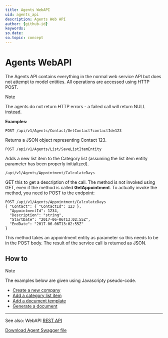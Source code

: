 ```yaml
---
title: Agents WebAPI
uid: agents_api
description: Agents Web API
author: {github-id}
keywords:
so.date:
so.topic: concept
---
```


# Agents WebAPI

The Agents API contains everything in the normal web service API but does not attempt to model entities. All operations are accessed using HTTP POST.

> [!NOTE]
> The agents do not return HTTP errors - a failed call will return NULL instead.

**Examples:**

```http
POST /api/v1/Agents/Contact/GetContact?contactId=123
```

Returns a JSON object representing Contact 123.

```http
POST /api/v1/Agents/List/SaveListItemEntity
```

Adds a new list item to the Category list (assuming the list item entity parameter has been properly initialized).

`/api/v1/Agents/Appointment/CalculateDays`

GET this to get a description of the call. The method is not invoked using GET, even if the method is called **GetAppointment**. To actually invoke the method, you need to POST to the endpoint:

```http
POST /api/v1/Agents/Appointment/CalculateDays
{ "Contact": { "ContactId": 123 },
  "AppointmentId": 1234,
  "Description": "string",
  "StartDate": "2017-06-06T13:02:55Z",
  "EndDate": "2017-06-06T13:02:55Z"
}
```

This method takes an appointment entity as parameter so this needs to be in the POST body. The result of the service call is returned as JSON.

## How to

> [!NOTE]
> The examples below are given using Javascripty pseudo-code.

* [Create a new company][2]
* [Add a category list item][3]
* [Add a document template][4]
* [Generate a document][5]

---

See also: WebAPI [REST API][1]

[Download Agent Swagger file][6]

<!-- Referenced links -->
[1]: ../rest/index.md
[2]: ../../contact/services/create-contact-webapi-agents.md
[3]: ../../lists/services/listagent/add-catlist-item-webapi-agents.md
[4]: ../../documents/agents-web-api/add-document-template.md
[5]: ../../documents/agents-web-api/generate-document.md
[6]: ../../assets/downloads/Swagger-v1-Agents.json
